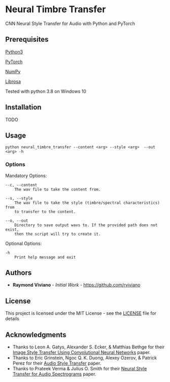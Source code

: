# Neural Timbre Transfer
 CNN Neural Style Transfer for Audio with Python and PyTorch

## Prerequisites 
 [Python3](https://www.python.org/)

 [PyTorch](https://pytorch.org/)

 [NumPy](https://numpy.org/)
 
 [Librosa](https://librosa.org/doc/latest/index.html#)

 Tested with python 3.8 on Windows 10

## Installation 
 TODO
 
## Usage
 ```
 python neural_timbre_transfer --content <arg> --style <arg>  --out <arg> -h
 ```

### Options

 Mandatory Options:

    --c, --content  
        The wav file to take the content from.
    
    --s, --style    
        The wav file to take the style (timbre/spectral characteristics) from 
        to transfer to the content.

    --o, --out
        Directory to save output wavs to. If the provided path does not exist, 
        then the script will try to create it.

 Optional Options:

    -h             
        Print help message and exit


## Authors
 * **Raymond Viviano** - *Initial Work* - https://github.com/rviviano

## License
 This project is licensed under the MIT License - see the [LICENSE](https://github.com/rviviano/mudpie-sample-generator/blob/master/LICENSE) file for details

## Acknowledgments
 * Thanks to Leon A. Gatys, Alexander S. Ecker, & Matthias Bethge for their [Image Style Transfer Using Convolutional Neural Networks](https://www.cv-foundation.org/openaccess/content_cvpr_2016/papers/Gatys_Image_Style_Transfer_CVPR_2016_paper.pdf) paper.
 * Thanks to Eric Grinstein, Ngoc Q. K. Duong, Alexey Ozerov, & Patrick Perez for their [Audio Style Transfer](https://arxiv.org/pdf/1710.11385.pdf) paper.
 * Thanks to Prateek Verma & Julius O. Smith for their [Neural Style Transfer for Audio Spectrograms](https://arxiv.org/pdf/1801.01589.pdf) paper.
